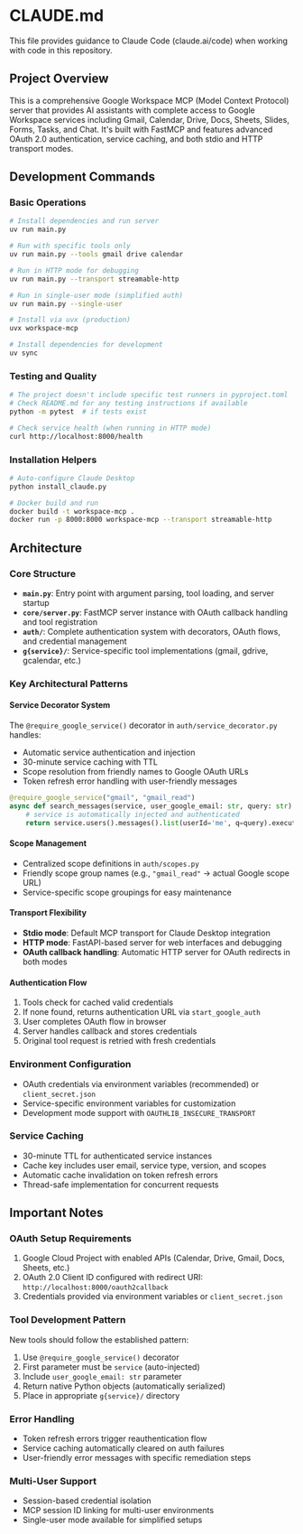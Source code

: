 # CLAUDE.md

This file provides guidance to Claude Code (claude.ai/code) when working with code in this repository.

## Project Overview

This is a comprehensive Google Workspace MCP (Model Context Protocol) server that provides AI assistants with complete access to Google Workspace services including Gmail, Calendar, Drive, Docs, Sheets, Slides, Forms, Tasks, and Chat. It's built with FastMCP and features advanced OAuth 2.0 authentication, service caching, and both stdio and HTTP transport modes.

## Development Commands

### Basic Operations
```bash
# Install dependencies and run server
uv run main.py

# Run with specific tools only
uv run main.py --tools gmail drive calendar

# Run in HTTP mode for debugging
uv run main.py --transport streamable-http

# Run in single-user mode (simplified auth)
uv run main.py --single-user

# Install via uvx (production)
uvx workspace-mcp

# Install dependencies for development
uv sync
```

### Testing and Quality
```bash
# The project doesn't include specific test runners in pyproject.toml
# Check README.md for any testing instructions if available
python -m pytest  # if tests exist

# Check service health (when running in HTTP mode)
curl http://localhost:8000/health
```

### Installation Helpers
```bash
# Auto-configure Claude Desktop
python install_claude.py

# Docker build and run
docker build -t workspace-mcp .
docker run -p 8000:8000 workspace-mcp --transport streamable-http
```

## Architecture

### Core Structure
- **`main.py`**: Entry point with argument parsing, tool loading, and server startup
- **`core/server.py`**: FastMCP server instance with OAuth callback handling and tool registration
- **`auth/`**: Complete authentication system with decorators, OAuth flows, and credential management
- **`g{service}/`**: Service-specific tool implementations (gmail, gdrive, gcalendar, etc.)

### Key Architectural Patterns

#### Service Decorator System
The `@require_google_service()` decorator in `auth/service_decorator.py` handles:
- Automatic service authentication and injection
- 30-minute service caching with TTL
- Scope resolution from friendly names to Google OAuth URLs
- Token refresh error handling with user-friendly messages

```python
@require_google_service("gmail", "gmail_read")
async def search_messages(service, user_google_email: str, query: str):
    # service is automatically injected and authenticated
    return service.users().messages().list(userId='me', q=query).execute()
```

#### Scope Management
- Centralized scope definitions in `auth/scopes.py`
- Friendly scope group names (e.g., `"gmail_read"` → actual Google scope URL)
- Service-specific scope groupings for easy maintenance

#### Transport Flexibility
- **Stdio mode**: Default MCP transport for Claude Desktop integration
- **HTTP mode**: FastAPI-based server for web interfaces and debugging
- **OAuth callback handling**: Automatic HTTP server for OAuth redirects in both modes

#### Authentication Flow
1. Tools check for cached valid credentials
2. If none found, returns authentication URL via `start_google_auth`
3. User completes OAuth flow in browser
4. Server handles callback and stores credentials
5. Original tool request is retried with fresh credentials

### Environment Configuration
- OAuth credentials via environment variables (recommended) or `client_secret.json`
- Service-specific environment variables for customization
- Development mode support with `OAUTHLIB_INSECURE_TRANSPORT`

### Service Caching
- 30-minute TTL for authenticated service instances
- Cache key includes user email, service type, version, and scopes
- Automatic cache invalidation on token refresh errors
- Thread-safe implementation for concurrent requests

## Important Notes

### OAuth Setup Requirements
1. Google Cloud Project with enabled APIs (Calendar, Drive, Gmail, Docs, Sheets, etc.)
2. OAuth 2.0 Client ID configured with redirect URI: `http://localhost:8000/oauth2callback`
3. Credentials provided via environment variables or `client_secret.json`

### Tool Development Pattern
New tools should follow the established pattern:
1. Use `@require_google_service()` decorator
2. First parameter must be `service` (auto-injected)
3. Include `user_google_email: str` parameter
4. Return native Python objects (automatically serialized)
5. Place in appropriate `g{service}/` directory

### Error Handling
- Token refresh errors trigger reauthentication flow
- Service caching automatically cleared on auth failures
- User-friendly error messages with specific remediation steps

### Multi-User Support
- Session-based credential isolation
- MCP session ID linking for multi-user environments
- Single-user mode available for simplified setups